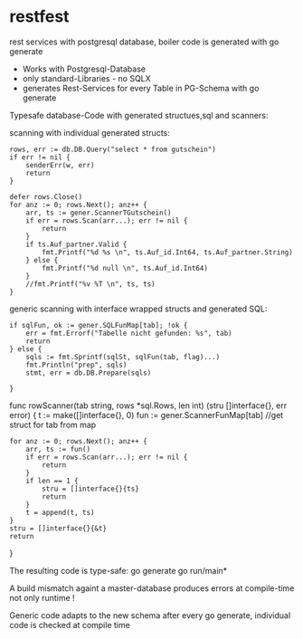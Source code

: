 # restfest
rest services with postgresql database, boiler code is generated with go generate

- Works with Postgresql-Database
- only standard-Libraries - no SQLX
- generates Rest-Services for every Table in PG-Schema with go generate

Typesafe database-Code with generated structues,sql and scanners:

scanning with individual generated structs:

	rows, err := db.DB.Query("select * from gutschein")
	if err != nil {
		senderErr(w, err)
		return
	}
	
	defer rows.Close()
	for anz := 0; rows.Next(); anz++ {
		arr, ts := gener.ScannerTGutschein()
		if err = rows.Scan(arr...); err != nil {
			return
		}
		if ts.Auf_partner.Valid {
			fmt.Printf("%d %s \n", ts.Auf_id.Int64, ts.Auf_partner.String)
		} else {
			fmt.Printf("%d null \n", ts.Auf_id.Int64)
		}
		//fmt.Printf("%v %T \n", ts, ts)
	}
	
	
generic scanning with interface wrapped structs and generated SQL:

	if sqlFun, ok := gener.SQLFunMap[tab]; !ok {
		err = fmt.Errorf("Tabelle nicht gefunden: %s", tab)
		return
	} else {
		sqls := fmt.Sprintf(sqlSt, sqlFun(tab, flag)...)
		fmt.Println("prep", sqls)
		stmt, err = db.DB.Prepare(sqls)

	}

func rowScanner(tab string, rows *sql.Rows, len int) (stru []interface{}, err error) {
	t := make([]interface{}, 0)
	fun := gener.ScannerFunMap[tab]  //get struct for tab from map

	for anz := 0; rows.Next(); anz++ {
		arr, ts := fun()
		if err = rows.Scan(arr...); err != nil {
			return
		}
		if len == 1 {
			stru = []interface{}{ts}
			return
		}
		t = append(t, ts)
	}
	stru = []interface{}{&t}
	return
}

The resulting code is type-safe:
go generate
go run/main*

A build mismatch againt a master-database produces errors at compile-time not only runtime !

Generic code adapts to the new schema after every go generate, individual code is checked at compile time
